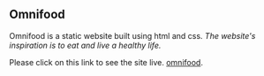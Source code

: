 ## Omnifood

Omnifood is a static website built using html and css.
*The website's inspiration is to eat and live a healthy life.*

Please click on this link to see the site live.
[omnifood](https://gagan-aptagiri.github.io/Omnifood/).
